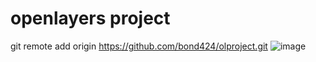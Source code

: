 # openlayers project
git remote add origin https://github.com/bond424/olproject.git
![image](https://github.com/bond424/olproject/assets/24453265/c5f65ab2-8c7d-48d0-b6a1-ac488be80028)
